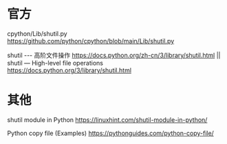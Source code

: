 
# 官方

cpython/Lib/shutil.py https://github.com/python/cpython/blob/main/Lib/shutil.py

shutil --- 高阶文件操作 https://docs.python.org/zh-cn/3/library/shutil.html || shutil — High-level file operations https://docs.python.org/3/library/shutil.html

# 其他

shutil module in Python https://linuxhint.com/shutil-module-in-python/

Python copy file (Examples) https://pythonguides.com/python-copy-file/
